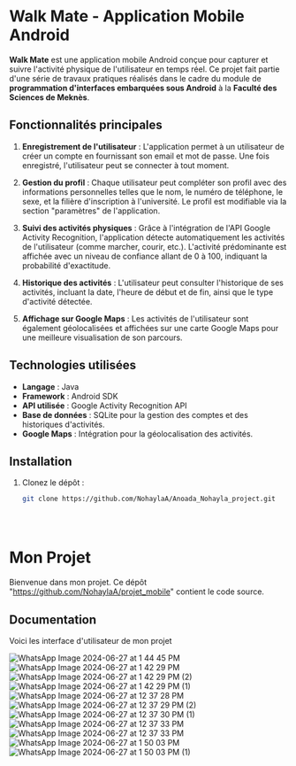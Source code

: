 # Walk Mate - Application Mobile Android

**Walk Mate** est une application mobile Android conçue pour capturer et suivre l'activité physique de l'utilisateur en temps réel. Ce projet fait partie d'une série de travaux pratiques réalisés dans le cadre du module de **programmation d'interfaces embarquées sous Android** à la **Faculté des Sciences de Meknès**.

## Fonctionnalités principales

1. **Enregistrement de l'utilisateur** : L'application permet à un utilisateur de créer un compte en fournissant son email et mot de passe. Une fois enregistré, l'utilisateur peut se connecter à tout moment.

2. **Gestion du profil** : Chaque utilisateur peut compléter son profil avec des informations personnelles telles que le nom, le numéro de téléphone, le sexe, et la filière d'inscription à l'université. Le profil est modifiable via la section "paramètres" de l'application.

3. **Suivi des activités physiques** : Grâce à l'intégration de l'API Google Activity Recognition, l'application détecte automatiquement les activités de l'utilisateur (comme marcher, courir, etc.). L'activité prédominante est affichée avec un niveau de confiance allant de 0 à 100, indiquant la probabilité d'exactitude.

4. **Historique des activités** : L'utilisateur peut consulter l'historique de ses activités, incluant la date, l'heure de début et de fin, ainsi que le type d'activité détectée.

5. **Affichage sur Google Maps** : Les activités de l'utilisateur sont également géolocalisées et affichées sur une carte Google Maps pour une meilleure visualisation de son parcours.

## Technologies utilisées

- **Langage** : Java
- **Framework** : Android SDK
- **API utilisée** : Google Activity Recognition API
- **Base de données** : SQLite pour la gestion des comptes et des historiques d'activités.
- **Google Maps** : Intégration pour la géolocalisation des activités.

## Installation

1. Clonez le dépôt :  
   ```bash
   git clone https://github.com/NohaylaA/Anoada_Nohayla_project.git





# Mon Projet

Bienvenue dans mon projet. Ce dépôt "https://github.com/NohaylaA/projet_mobile" contient le code source.

## Documentation

Voici les interface d'utilisateur de mon projet

![WhatsApp Image 2024-06-27 at 1 44 45 PM](https://github.com/NohaylaA/Anoada_Nohayla_project/assets/107950595/4a13d212-08ea-430a-8016-40c1b175c65c)
![WhatsApp Image 2024-06-27 at 1 42 29 PM](https://github.com/NohaylaA/Anoada_Nohayla_project/assets/107950595/d3a6717f-b3e1-466b-90a1-46fef3351fc5)
![WhatsApp Image 2024-06-27 at 1 42 29 PM (2)](https://github.com/NohaylaA/Anoada_Nohayla_project/assets/107950595/5ea08f58-9692-4384-85b3-82a0e757fdee)
![WhatsApp Image 2024-06-27 at 1 42 29 PM (1)](https://github.com/NohaylaA/Anoada_Nohayla_project/assets/107950595/93a72bf8-292a-427c-894e-aa67d7083e02)
![WhatsApp Image 2024-06-27 at 12 37 28 PM](https://github.com/NohaylaA/Anoada_Nohayla_project/assets/107950595/b03e2ebc-0f97-4b89-b1d6-f83007859971)
![WhatsApp Image 2024-06-27 at 12 37 29 PM (2)](https://github.com/NohaylaA/Anoada_Nohayla_project/assets/107950595/a4adb839-cd5f-476d-8fe5-5e2968191b46)
![WhatsApp Image 2024-06-27 at 12 37 30 PM (1)](https://github.com/NohaylaA/Anoada_Nohayla_project/assets/107950595/2f6d42ce-590c-4382-9917-0bb3d29df3bd)
![WhatsApp Image 2024-06-27 at 12 37 33 PM](https://github.com/NohaylaA/Anoada_Nohayla_project/assets/107950595/7f7ba445-a531-4929-a76e-3888c18fc8b5)
![WhatsApp Image 2024-06-27 at 12 37 33 PM](https://github.com/NohaylaA/Anoada_Nohayla_project/assets/107950595/1ec50501-3ddb-49c0-8aa7-5b80ea65fd44)
![WhatsApp Image 2024-06-27 at 1 50 03 PM](https://github.com/NohaylaA/Anoada_Nohayla_project/assets/107950595/f3bb95f8-d8ef-42f3-9814-cad20bae781f)
![WhatsApp Image 2024-06-27 at 1 50 03 PM (1)](https://github.com/NohaylaA/Anoada_Nohayla_project/assets/107950595/adc06ca8-8e75-4575-9e7b-2183fc4c00ed)
